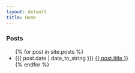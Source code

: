 ```yaml
---
layout: default
title: Home
---
```

### Posts

<!-- Custom HTML because markdown doesn't format properly -->
<ul>
  {% for post in site.posts %}
    <li>
      <span class="text-monospace">({{ post.date | date_to_string }})</span>
      <a href="{{ post.url}}">{{ post.title }}</a>
    </li>
  {% endfor %}
</ul>
